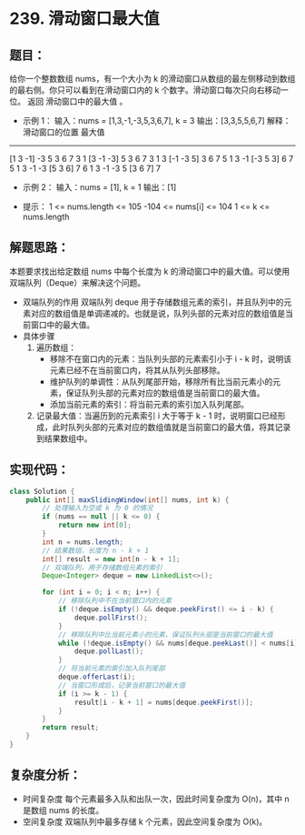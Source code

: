 # 239. 滑动窗口最大值

## 题目：
给你一个整数数组 nums，有一个大小为 k 的滑动窗口从数组的最左侧移动到数组的最右侧。你只可以看到在滑动窗口内的 k 个数字。滑动窗口每次只向右移动一位。
返回 滑动窗口中的最大值 。

* 示例 1：
输入：nums = [1,3,-1,-3,5,3,6,7], k = 3
输出：[3,3,5,5,6,7]
解释：
滑动窗口的位置                最大值
---------------               -----
[1  3  -1] -3  5  3  6  7       3
 1 [3  -1  -3] 5  3  6  7       3
 1  3 [-1  -3  5] 3  6  7       5
 1  3  -1 [-3  5  3] 6  7       5
 1  3  -1  -3 [5  3  6] 7       6
 1  3  -1  -3  5 [3  6  7]      7

* 示例 2：
输入：nums = [1], k = 1
输出：[1]

* 提示：
1 <= nums.length <= 105
-104 <= nums[i] <= 104
1 <= k <= nums.length



## 解题思路：
本题要求找出给定数组 nums 中每个长度为 k 的滑动窗口中的最大值。可以使用双端队列（Deque）来解决这个问题。
* 双端队列的作用
双端队列 deque 用于存储数组元素的索引，并且队列中的元素对应的数组值是单调递减的。也就是说，队列头部的元素对应的数组值是当前窗口中的最大值。
* 具体步骤
	1. 遍历数组：
		* 移除不在窗口内的元素：当队列头部的元素索引小于 i - k 时，说明该元素已经不在当前窗口内，将其从队列头部移除。
		* 维护队列的单调性：从队列尾部开始，移除所有比当前元素小的元素，保证队列头部的元素对应的数组值是当前窗口的最大值。
		* 添加当前元素的索引：将当前元素的索引加入队列尾部。
	2. 记录最大值：当遍历到的元素索引 i 大于等于 k - 1 时，说明窗口已经形成，此时队列头部的元素对应的数组值就是当前窗口的最大值，将其记录到结果数组中。



## 实现代码：
```java
class Solution {
    public int[] maxSlidingWindow(int[] nums, int k) {
        // 处理输入为空或 k 为 0 的情况
        if (nums == null || k <= 0) {
            return new int[0];
        }
        int n = nums.length;
        // 结果数组，长度为 n - k + 1
        int[] result = new int[n - k + 1];
        // 双端队列，用于存储数组元素的索引
        Deque<Integer> deque = new LinkedList<>();

        for (int i = 0; i < n; i++) {
            // 移除队列中不在当前窗口内的元素
            if (!deque.isEmpty() && deque.peekFirst() <= i - k) {
                deque.pollFirst();
            }
            // 移除队列中比当前元素小的元素，保证队列头部是当前窗口的最大值
            while (!deque.isEmpty() && nums[deque.peekLast()] < nums[i]) {
                deque.pollLast();
            }
            // 将当前元素的索引加入队列尾部
            deque.offerLast(i);
            // 当窗口形成后，记录当前窗口的最大值
            if (i >= k - 1) {
                result[i - k + 1] = nums[deque.peekFirst()];
            }
        }
        return result;
    }
}
```



## 复杂度分析：
* 时间复杂度
每个元素最多入队和出队一次，因此时间复杂度为 O(n)，其中 n 是数组 nums 的长度。
* 空间复杂度
双端队列中最多存储 k 个元素，因此空间复杂度为 O(k)。
